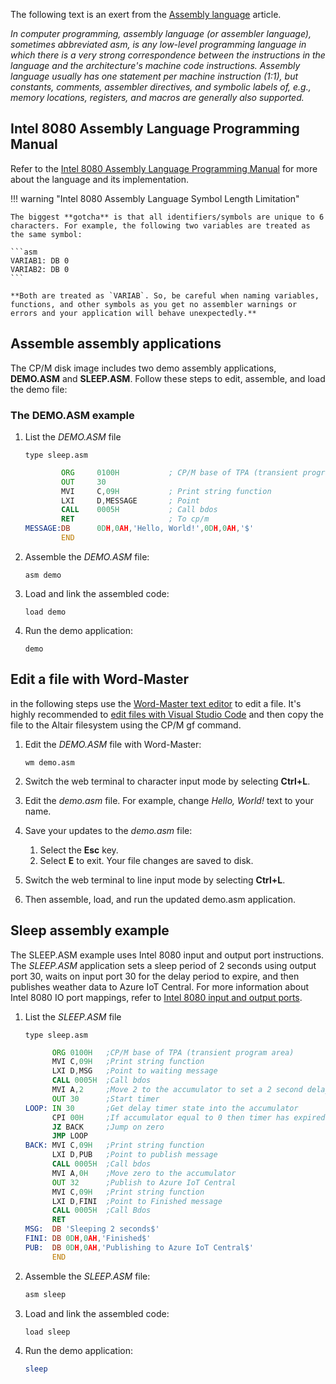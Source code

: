 The following text is an exert from the [Assembly language](https://en.wikipedia.org/wiki/Assembly_language) article.

*In computer programming, assembly language (or assembler language), sometimes abbreviated asm, is any low-level programming language in which there is a very strong correspondence between the instructions in the language and the architecture's machine code instructions. Assembly language usually has one statement per machine instruction (1:1), but constants, comments, assembler directives, and symbolic labels of, e.g., memory locations, registers, and macros are generally also supported.*

## Intel 8080 Assembly Language Programming Manual

Refer to the [Intel 8080 Assembly Language Programming Manual](00-Manuals.md#8080--assembly-language-development) for more about the language and its implementation.

!!! warning "Intel 8080 Assembly Language Symbol Length Limitation"

    The biggest **gotcha** is that all identifiers/symbols are unique to 6 characters. For example, the following two variables are treated as the same symbol:

    ```asm
    VARIAB1: DB 0
    VARIAB2: DB 0  
    ``` 
    
    **Both are treated as `VARIAB`. So, be careful when naming variables, functions, and other symbols as you get no assembler warnings or errors and your application will behave unexpectedly.**

## Assemble assembly applications

The CP/M disk image includes two demo assembly applications, **DEMO.ASM** and **SLEEP.ASM**. Follow these steps to edit, assemble, and load the demo file:

### The DEMO.ASM example

1. List the *DEMO.ASM* file

    ```cpm
    type sleep.asm
    ```

    ```asm
            ORG     0100H           ; CP/M base of TPA (transient program area)
            OUT     30
            MVI     C,09H           ; Print string function
            LXI     D,MESSAGE       ; Point
            CALL    0005H           ; Call bdos
            RET                     ; To cp/m
    MESSAGE:DB      0DH,0AH,'Hello, World!',0DH,0AH,'$'
            END
    ```

1. Assemble the *DEMO.ASM* file:

    ```cpm
    asm demo
    ```

1. Load and link the assembled code:

    ```cpm
    load demo
    ```

1. Run the demo application:

    ```cpm
    demo
    ```

## Edit a file with Word-Master

in the following steps use the [Word-Master text editor](https://github.com/AzureSphereCloudEnabledAltair8800/Altair8800.manuals/blob/master/Word-Master_Manual.pdf) to edit a file. It's highly recommended to [edit files with Visual Studio Code](01-Editing-files.md) and then copy the file to the Altair filesystem using the CP/M gf command.

1. Edit the *DEMO.ASM* file with Word-Master:

    ```cpm
    wm demo.asm
    ```

1. Switch the web terminal to character input mode by selecting **Ctrl+L**.

1. Edit the *demo.asm* file. For example, change *Hello, World!* text to your name.

1. Save your updates to the *demo.asm* file:

    1. Select the **Esc** key.
    1. Select **E** to exit. Your file changes are saved to disk.

1. Switch the web terminal to line input mode by selecting **Ctrl+L**.
1. Then assemble, load, and run the updated demo.asm application.

## Sleep assembly example

The SLEEP.ASM example uses Intel 8080 input and output port instructions. The *SLEEP.ASM* application sets a sleep period of 2 seconds using output port 30, waits on input port 30 for the delay period to expire, and then publishes weather data to Azure IoT Central. For more information about Intel 8080 IO port mappings, refer to [Intel 8080 input and output ports](https://github.com/gloveboxes/Altair8800.Emulator.UN-X/wiki#intel-8080-input-and-output-ports).

1. List the *SLEEP.ASM* file

    ```cpm
    type sleep.asm
    ```

    ```asm
          ORG 0100H   ;CP/M base of TPA (transient program area)
          MVI C,09H   ;Print string function
          LXI D,MSG   ;Point to waiting message
          CALL 0005H  ;Call bdos
          MVI A,2     ;Move 2 to the accumulator to set a 2 second delay
          OUT 30      ;Start timer
    LOOP: IN 30       ;Get delay timer state into the accumulator
          CPI 00H     ;If accumulator equal to 0 then timer has expired
          JZ BACK     ;Jump on zero
          JMP LOOP
    BACK: MVI C,09H   ;Print string function
          LXI D,PUB   ;Point to publish message
          CALL 0005H  ;Call bdos
          MVI A,0H    ;Move zero to the accumulator
          OUT 32      ;Publish to Azure IoT Central
          MVI C,09H   ;Print string function
          LXI D,FINI  ;Point to Finished message
          CALL 0005H  ;Call Bdos
          RET
    MSG:  DB 'Sleeping 2 seconds$'
    FINI: DB 0DH,0AH,'Finished$'
    PUB:  DB 0DH,0AH,'Publishing to Azure IoT Central$' 
          END
    ```

1. Assemble the *SLEEP.ASM* file:

    ```bash
    asm sleep
    ```

1. Load and link the assembled code:

    ```bash
    load sleep
    ```

1. Run the demo application:

    ```bash
    sleep
    ```
